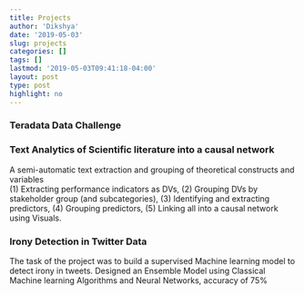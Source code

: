 ```yaml
---
title: Projects
author: 'Dikshya'
date: '2019-05-03'
slug: projects
categories: []
tags: []
lastmod: '2019-05-03T09:41:18-04:00'
layout: post
type: post
highlight: no
---
```


### Teradata Data Challenge



### Text Analytics of Scientific literature into a causal network

A semi-automatic text extraction and grouping of theoretical constructs and variables  
(1)  Extracting performance indicators as DVs, (2) Grouping DVs by stakeholder group (and subcategories), (3) Identifying and extracting predictors, (4) Grouping predictors, (5) Linking all into a causal network using Visuals.

### Irony Detection in Twitter Data

The task of the project was to build a supervised Machine learning model to detect irony in tweets. Designed an Ensemble Model using Classical Machine learning Algorithms and Neural Networks, accuracy of 75%
